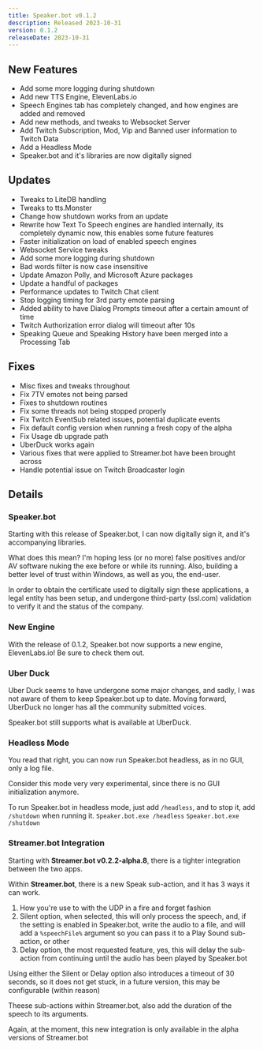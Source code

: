 ```yaml
---
title: Speaker.bot v0.1.2
description: Released 2023-10-31
version: 0.1.2
releaseDate: 2023-10-31
---
```


## New Features
* Add some more logging during shutdown
* Add new TTS Engine, ElevenLabs.io
* Speech Engines tab has completely changed, and how engines are added and removed
* Add new methods, and tweaks to Websocket Server
* Add Twitch Subscription, Mod, Vip and Banned user information to Twitch Data
* Add a Headless Mode
* Speaker.bot and it's libraries are now digitally signed

## Updates
* Tweaks to LiteDB handling
* Tweaks to tts.Monster
* Change how shutdown works from an update
* Rewrite how Text To Speech engines are handled internally, its completely dynamic now, this enables some future features
* Faster initialization on load of enabled speech engines
* Websocket Service tweaks
* Add some more logging during shutdown
* Bad words filter is now case insensitive
* Update Amazon Polly, and Microsoft Azure packages
* Update a handful of packages
* Performance updates to Twitch Chat client
* Stop logging timing for 3rd party emote parsing
* Added ability to have Dialog Prompts timeout after a certain amount of time
* Twitch Authorization error dialog will timeout after 10s
* Speaking Queue and Speaking History have been merged into a Processing Tab

## Fixes
* Misc fixes and tweaks throughout
* Fix 7TV emotes not being parsed
* Fixes to shutdown routines
* Fix some threads not being stopped properly
* Fix Twitch EventSub related issues, potential duplicate events
* Fix default config version when running a fresh copy of the alpha
* Fix Usage db upgrade path
* UberDuck works again
* Various fixes that were applied to Streamer.bot have been brought across
* Handle potential issue on Twitch Broadcaster login

## Details
### Speaker.bot
Starting with this release of Speaker.bot, I can now digitally sign it, and it's accompanying libraries.

What does this mean? I'm hoping less (or no more) false positives and/or AV software nuking the exe before or while its running. Also, building a better level of trust within Windows, as well as you, the end-user.

In order to obtain the certificate used to digitally sign these applications, a legal entity has been setup, and undergone third-party (ssl.com) validation to verify it and the status of the company.

### New Engine
With the release of 0.1.2, Speaker.bot now supports a new engine, ElevenLabs.io!  Be sure to check them out.

### Uber Duck
Uber Duck seems to have undergone some major changes, and sadly, I was not aware of them to keep Speaker.bot up to date.  Moving forward, UberDuck no longer has all the community submitted voices.

Speaker.bot still supports what is available at UberDuck.

### Headless Mode
You read that right, you can now run Speaker.bot headless, as in no GUI, only a log file.

Consider this mode very very experimental, since there is no GUI initialization anymore.

To run Speaker.bot in headless mode, just add `/headless`, and to stop it, add `/shutdown` when running it.
`Speaker.bot.exe /headless`
`Speaker.bot.exe /shutdown`

### Streamer.bot Integration
Starting with **Streamer.bot v0.2.2-alpha.8**, there is a tighter integration between the two apps.

Within **Streamer.bot**, there is a new Speak sub-action, and it has 3 ways it can work.

1. How you're use to with the UDP in a fire and forget fashion
2. Silent option, when selected, this will only process the speech, and, if the setting is enabled in Speaker.bot, write the audio to a file, and will add a `%speechFile%` argument so you can pass it to a Play Sound sub-action, or other
3. Delay option, the most requested feature, yes, this will delay the sub-action from continuing until the audio has been played by Speaker.bot

Using either the Silent or Delay option also introduces a timeout of 30 seconds, so it does not get stuck, in a future version, this may be configurable (within reason)

Theese sub-actions within Streamer.bot, also add the duration of the speech to its arguments.

Again, at the moment, this new integration is only available in the alpha versions of Streamer.bot

